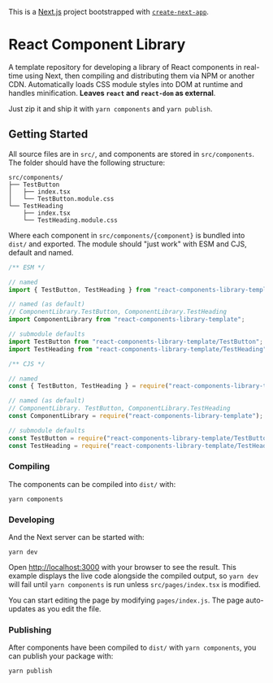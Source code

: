 This is a [Next.js](https://nextjs.org/) project bootstrapped with
[`create-next-app`](https://github.com/vercel/next.js/tree/canary/packages/create-next-app).

# React Component Library

A template repository for developing a library of React components in real-time
using Next, then compiling and distributing them via NPM or another CDN. Automatically loads CSS module styles into DOM at runtime and handles
minification. **Leaves `react` and `react-dom` as external**. 

Just zip it and ship it with `yarn components` and `yarn publish`.

## Getting Started

All source files are in `src/`, and components are stored in `src/components`.
The folder should have the following structure:

```
src/components/
├── TestButton
│   ├── index.tsx
│   └── TestButton.module.css
└── TestHeading
    ├── index.tsx
    └── TestHeading.module.css
```

Where each component in `src/components/{component}` is bundled into `dist/` and
exported. The module should "just work" with ESM and CJS, default and named.

```js
/** ESM */

// named
import { TestButton, TestHeading } from "react-components-library-template";

// named (as default)
// ComponentLibrary.TestButton, ComponentLibrary.TestHeading
import ComponentLibrary from "react-components-library-template";

// submodule defaults
import TestButton from "react-components-library-template/TestButton";
import TestHeading from "react-components-library-template/TestHeading";
```

```js
/** CJS */

// named
const { TestButton, TestHeading } = require("react-components-library-template");

// named (as default)
// ComponentLibrary. TestButton, ComponentLibrary.TestHeading
const ComponentLibrary = require("react-components-library-template");

// submodule defaults
const TestButton = require("react-components-library-template/TestButton");
const TestHeading = require("react-components-library-template/TestHeading");
```

### Compiling

The components can be compiled into `dist/` with:

```
yarn components
```

### Developing

And the Next server can be started with:

```
yarn dev
```

Open [http://localhost:3000](http://localhost:3000) with your browser to see the
result. This example displays the live code alongside the compiled output, so
`yarn dev` will fail until `yarn components` is run unless `src/pages/index.tsx`
is modified.

You can start editing the page by modifying `pages/index.js`. The page
auto-updates as you edit the file.

### Publishing

After components have been compiled to `dist/` with `yarn components`, you can
publish your package with:

```
yarn publish
```
